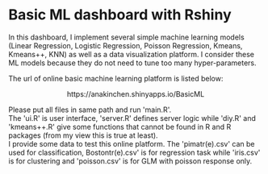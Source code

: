 # Basic ML dashboard with Rshiny
In this dashboard, I implement several simple machine learning models (Linear Regression, Logistic Regression, Poisson Regression, 
Kmeans, Kmeans++, KNN) as well as a data visualization platform. 
I consider these ML models because they do not need to tune too 
many hyper-parameters.  

The url of online basic machine learning platform is listed below:  
<center>https://anakinchen.shinyapps.io/BasicML</center>

Please put all files in same path and run 'main.R'.  
The 'ui.R' is user interface, 'server.R' defines server logic 
while 'diy.R' and 'kmeans++.R' give some functions that cannot be found
in R and R packages (from my view this is true at least).  
I provide some data to test this online platform. 
The 'pimatr(e).csv' can be used for classification, 
Bostontr(e).csv' is for regression task 
while 'iris.csv' is for clustering and 'poisson.csv' is for 
GLM with poisson response only.



 

